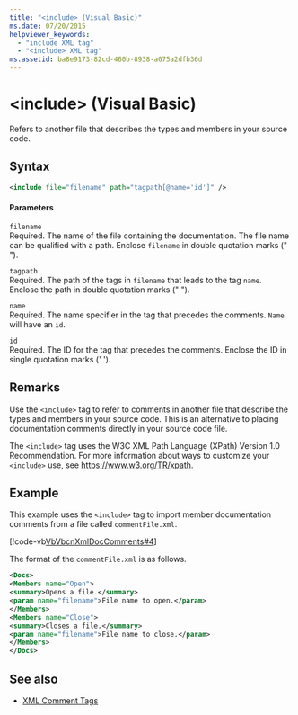 ```yaml
---
title: "<include> (Visual Basic)"
ms.date: 07/20/2015
helpviewer_keywords: 
  - "include XML tag"
  - "<include> XML tag"
ms.assetid: ba8e9173-82cd-460b-8938-a075a2dfb36d
---
```

# \<include> (Visual Basic)
Refers to another file that describes the types and members in your source code.  
  
## Syntax  
  
```xml  
<include file="filename" path="tagpath[@name='id']" />  
```  
  
#### Parameters  
 `filename`  
 Required. The name of the file containing the documentation. The file name can be qualified with a path. Enclose `filename` in double quotation marks (" ").  
  
 `tagpath`  
 Required. The path of the tags in `filename` that leads to the tag `name`. Enclose the path in double quotation marks (" ").  
  
 `name`  
 Required. The name specifier in the tag that precedes the comments. `Name` will have an `id`.  
  
 `id`  
 Required. The ID for the tag that precedes the comments. Enclose the ID in single quotation marks (' ').  
  
## Remarks  
 Use the `<include>` tag to refer to comments in another file that describe the types and members in your source code. This is an alternative to placing documentation comments directly in your source code file.  
  
 The `<include>` tag uses the W3C XML Path Language (XPath) Version 1.0 Recommendation. For more information about ways to customize your `<include>` use, see <https://www.w3.org/TR/xpath>.  
  
## Example  
 This example uses the `<include>` tag to import member documentation comments from a file called `commentFile.xml`.  
  
 [!code-vb[VbVbcnXmlDocComments#4](../../../visual-basic/language-reference/xmldoc/codesnippet/VisualBasic/include_1.vb)]  
  
 The format of the `commentFile.xml` is as follows.  
  
```xml  
<Docs>  
<Members name="Open">  
<summary>Opens a file.</summary>  
<param name="filename">File name to open.</param>  
</Members>  
<Members name="Close">  
<summary>Closes a file.</summary>  
<param name="filename">File name to close.</param>  
</Members>  
</Docs>  
```  
  
## See also
- [XML Comment Tags](../../../visual-basic/language-reference/xmldoc/index.md)
